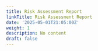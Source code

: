 ```yaml
---
title: Risk Assessment Report
linkTitle: Risk Assessment Report
date: '2025-05-01T21:05:00Z'
weight: 1
description: No content
draft: false
---
```



